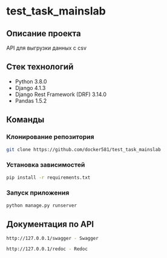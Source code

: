 # test_task_mainslab

## Описание проекта
API для выгрузки данных с csv

## Стек технологий
- Python 3.8.0
- Django 4.1.3
- Django Rest Framework (DRF) 3.14.0
- Pandas 1.5.2

## Команды
### Клонирование репозитория
```bash
git clone https://github.com/docker581/test_task_mainslab
```

### Установка зависимостей
```bash
pip install -r requirements.txt
```

### Запуск приложения
```bash
python manage.py runserver
```

## Документация по API
```bash
http://127.0.0.1/swagger - Swagger
```
```bash
http://127.0.0.1/redoc - Redoc
```
